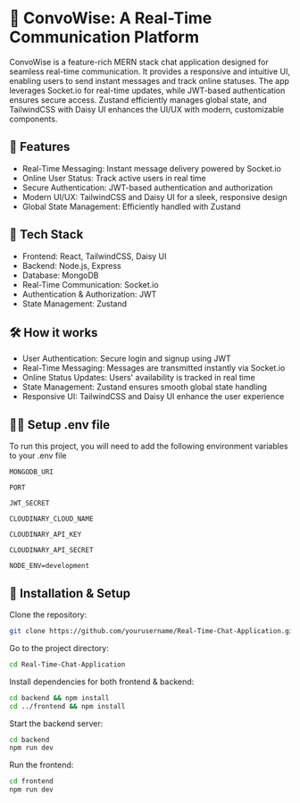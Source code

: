 
# 📨 ConvoWise: A Real-Time Communication Platform 

ConvoWise is a feature-rich MERN stack chat application designed for seamless real-time communication. It provides a responsive and intuitive UI, enabling users to send instant messages and track online statuses. The app leverages Socket.io for real-time updates, while JWT-based authentication ensures secure access. Zustand efficiently manages global state, and TailwindCSS with Daisy UI enhances the UI/UX with modern, customizable components.


## 🚀 Features

- Real-Time Messaging: Instant message delivery powered by Socket.io
- Online User Status: Track active users in real time
- Secure Authentication: JWT-based authentication and authorization
- Modern UI/UX: TailwindCSS and Daisy UI for a sleek, responsive design
- Global State Management: Efficiently handled with Zustand



## 🌟 Tech Stack

- Frontend: React, TailwindCSS, Daisy UI
- Backend: Node.js, Express
- Database: MongoDB
- Real-Time Communication: Socket.io
- Authentication & Authorization: JWT
- State Management: Zustand






## 🛠 How it works

- User Authentication: Secure login and signup using JWT
- Real-Time Messaging: Messages are transmitted instantly via Socket.io
- Online Status Updates: Users' availability is tracked in real time
- State Management: Zustand ensures smooth global state handling
- Responsive UI: TailwindCSS and Daisy UI enhance the user experience




## 👩‍💻 Setup .env file

To run this project, you will need to add the following environment variables to your .env file

`MONGODB_URI`

`PORT`

`JWT_SECRET`

`CLOUDINARY_CLOUD_NAME`

`CLOUDINARY_API_KEY`

`CLOUDINARY_API_SECRET`

`NODE_ENV=development`



## 📌 Installation & Setup

Clone the repository:

```bash
git clone https://github.com/yourusername/Real-Time-Chat-Application.git

```

Go to the project directory:

```bash
cd Real-Time-Chat-Application

```

Install dependencies for both frontend & backend:

```bash
cd backend && npm install  
cd ../frontend && npm install 
```

Start the backend server:

```bash
cd backend  
npm run dev  
```

Run the frontend:

```bash
cd frontend  
npm run dev  
```
